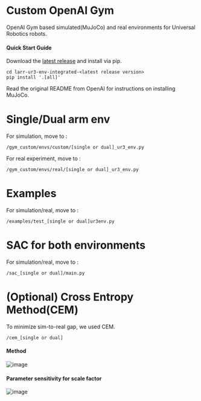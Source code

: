 Custom OpenAI Gym
=================

OpenAI Gym based simulated(MuJoCo) and real environments for Universal Robotics robots.

#### Quick Start Guide

Download the [latest release](https://github.com/snu-larr/dual-ur3-env/releases/latest) and install via pip.

```
cd larr-ur3-env-integrated-<latest release version>
pip install '.[all]'
```

Read the original README from OpenAI for instructions on installing MuJoCo.


Single/Dual arm env
=================
For simulation, move to :

```
/gym_custom/envs/custom/[single or dual]_ur3_env.py
```

For real experiment, move to :

```
/gym_custom/envs/real/[single or dual]_ur3_env.py
```

Examples
=================
For simulation/real, move to :
```
/examples/test_[single or dual]ur3env.py
```

SAC for both environments
=================
For simulation/real, move to :
```
/sac_[single or dual]/main.py
```


(Optional) Cross Entropy Method(CEM)
=================
To minimize sim-to-real gap, we used CEM.
```
/cem_[single or dual]
```
#### Method
![image](https://github.com/pjhae/larr-ur3-env-integrated/assets/74540268/984f1ca2-a779-4c13-bb67-784684c31aa8)



#### Parameter sensitivity for scale factor
![image](https://github.com/pjhae/larr-ur3-env-integrated/assets/74540268/7b424423-ceb4-44bb-b43c-c9bac984b7c0)

